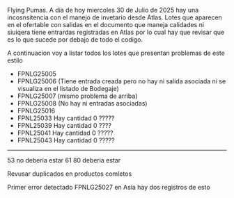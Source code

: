 Flying Pumas. A dia de hoy miercoles 30 de Julio de 2025 hay una incosnsitencia con el manejo de invetario desde Atlas. Lotes que aparecen en el ofertable con salidas en el documento que maneja calidades ni siuiqera tiene entrardas registradas en Atlas por lo cual hay que revisar que es lo que sucede por debajo de todo el codigo.

A continuacion voy a listar todos los lotes que presentan problemas de este estilo 

- FPNLG25005
- FPNLG25006 (Tiene entrada creada pero no hay ni salida asociada ni se visualiza en el listado de Bodegaje)
- FPNLG25007 (mismo problema de arriba)
- FPNLG25008 (No hay ni entradas asociadas)
- FPNLG25016
- FPNL25033 Hay cantidad 0 ?????
- FPNL25039 Hay cantidad 0  ????
- FPNL25041 Hay cantidad 0 ?????
- FPNL25043 Hay cantidad 0 ?????


__________________________________________________
53 no deberia estar 61 
80 deberia estar
 
 


    

Revusar duplicados en productos comletos 

Primer error detectado FPNLG25027 en Asia hay dos registros de esto 